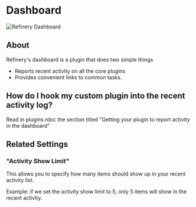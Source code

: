 # Dashboard

![Refinery Dashboard](http://refinerycms.com/system/images/0000/0576/dashboard.png)

## About

Refinery's dashboard is a plugin that does two simple things

* Reports recent activity on all the core plugins
* Provides convenient links to common tasks.

## How do I hook my custom plugin into the recent activity log?

Read in plugins.rdoc the section titled "Getting your plugin to report activity in the dashboard"

## Related Settings

### "Activity Show Limit"

This allows you to specify how many items should show up in your recent activity list.

Example: if we set the activity show limit to 5, only 5 items will show in the recent activity.